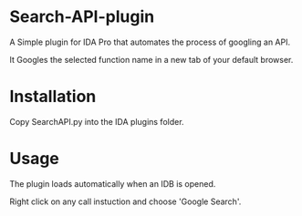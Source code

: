 # Search-API-plugin

A Simple plugin for IDA Pro that automates the process of googling an API.

It Googles the selected function name in a new tab of your default browser.

# Installation
Copy SearchAPI.py into the IDA plugins folder.

# Usage
The plugin loads automatically when an IDB is opened.

Right click on any call instuction and choose 'Google Search'.


